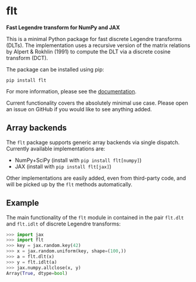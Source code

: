 # flt

**Fast Legendre transform for NumPy and JAX**

This is a minimal Python package for fast discrete Legendre transforms (DLTs).
The implementation uses a recursive version of the matrix relations by Alpert &
Rokhlin (1991) to compute the DLT via a discrete cosine transform (DCT).

The package can be installed using pip:

    pip install flt

For more information, please see the [documentation].

Current functionality covers the absolutely minimal use case. Please open an
issue on GitHub if you would like to see anything added.

[documentation]: https://flt.readthedocs.io/

## Array backends

The `flt` package supports generic array backends via single dispatch.
Currently available implementations are:

- NumPy+SciPy (install with `pip install flt[numpy]`)
- JAX (install with `pip install flt[jax]`)

Other implementations are easily added, even from third-party code, and will be
picked up by the `flt` methods automatically.

## Example

The main functionality of the `flt` module in contained in the pair `flt.dlt`
and `flt.idlt` of discrete Legendre transforms:

```py
>>> import jax
>>> import flt
>>> key = jax.random.key(42)
>>> x = jax.random.uniform(key, shape=(100,))
>>> a = flt.dlt(x)
>>> y = flt.idlt(a)
>>> jax.numpy.allclose(x, y)
Array(True, dtype=bool)
```
